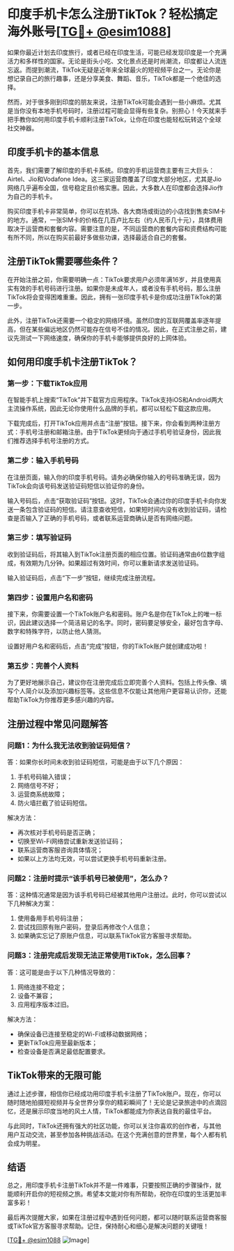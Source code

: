 # 印度手机卡怎么注册TikTok？轻松搞定海外账号[[TG💪+ @esim1088](https://t.me/s/esim1088)]

如果你最近计划去印度旅行，或者已经在印度生活，可能已经发现印度是一个充满活力和多样性的国家。无论是街头小吃、文化景点还是时尚潮流，印度都让人流连忘返。而提到潮流，TikTok无疑是近年来全球最火的短视频平台之一。无论你是想记录自己的旅行趣事，还是分享美食、舞蹈、音乐，TikTok都是一个绝佳的选择。

然而，对于很多刚到印度的朋友来说，注册TikTok可能会遇到一些小麻烦。尤其是当你没有本地手机号码时，注册过程可能会显得有些复杂。别担心！今天就来手把手教你如何用印度手机卡顺利注册TikTok，让你在印度也能轻松玩转这个全球社交神器。

## 印度手机卡的基本信息

首先，我们需要了解印度的手机卡系统。印度的手机运营商主要有三大巨头：Airtel、Jio和Vodafone Idea。这三家运营商覆盖了印度大部分地区，尤其是Jio网络几乎遍布全国，信号稳定且价格实惠。因此，大多数人在印度都会选择Jio作为自己的手机卡。

购买印度手机卡非常简单，你可以在机场、各大商场或街边的小店找到售卖SIM卡的地方。通常，一张SIM卡的价格在几百卢比左右（约人民币几十元），具体费用取决于运营商和套餐内容。需要注意的是，不同运营商的套餐内容和资费结构可能有所不同，所以在购买前最好多做些功课，选择最适合自己的套餐。

## 注册TikTok需要哪些条件？

在开始注册之前，你需要明确一点：TikTok要求用户必须年满16岁，并且使用真实有效的手机号码进行注册。如果你是未成年人，或者没有手机号码，那么注册TikTok将会变得困难重重。因此，拥有一张印度手机卡是你成功注册TikTok的第一步。

此外，注册TikTok还需要一个稳定的网络环境。虽然印度的互联网覆盖率逐年提高，但在某些偏远地区仍然可能存在信号不佳的情况。因此，在正式注册之前，建议先测试一下网络速度，确保你的手机卡能够提供良好的上网体验。

## 如何用印度手机卡注册TikTok？

### 第一步：下载TikTok应用

在智能手机上搜索“TikTok”并下载官方应用程序。TikTok支持iOS和Android两大主流操作系统，因此无论你使用什么品牌的手机，都可以轻松下载这款应用。

下载完成后，打开TikTok应用并点击“注册”按钮。接下来，你会看到两种注册方式：手机号注册和邮箱注册。由于TikTok更倾向于通过手机号验证身份，因此我们推荐选择手机号注册的方式。

### 第二步：输入手机号码

在注册页面，输入你的印度手机号码。请务必确保你输入的号码准确无误，因为TikTok会向该号码发送验证码短信以验证你的身份。

输入号码后，点击“获取验证码”按钮。这时，TikTok会通过你的印度手机卡向你发送一条包含验证码的短信。请注意查收短信，如果短时间内没有收到验证码，请检查是否输入了正确的手机号码，或者联系运营商确认是否有网络问题。

### 第三步：填写验证码

收到验证码后，将其输入到TikTok注册页面的相应位置。验证码通常由6位数字组成，有效期为几分钟。如果超过有效时间，你可以重新请求发送验证码。

输入验证码后，点击“下一步”按钮，继续完成注册流程。

### 第四步：设置用户名和密码

接下来，你需要设置一个TikTok账户名和密码。账户名是你在TikTok上的唯一标识，因此建议选择一个简洁易记的名字。同时，密码要足够安全，最好包含字母、数字和特殊字符，以防止他人猜测。

设置好用户名和密码后，点击“完成”按钮，你的TikTok账户就创建成功啦！

### 第五步：完善个人资料

为了更好地展示自己，建议你在注册完成后立即完善个人资料。包括上传头像、填写个人简介以及添加兴趣标签等。这些信息不仅能让其他用户更容易认识你，还能帮助TikTok为你推荐更多感兴趣的内容。

## 注册过程中常见问题解答

### 问题1：为什么我无法收到验证码短信？

答：如果你长时间未收到验证码短信，可能是由于以下几个原因：
1. 手机号码输入错误；
2. 网络信号不好；
3. 运营商系统故障；
4. 防火墙拦截了验证码短信。

解决方法：
- 再次核对手机号码是否正确；
- 切换至Wi-Fi网络尝试重新发送验证码；
- 联系运营商客服咨询具体情况；
- 如果以上方法均无效，可以尝试更换手机号码重新注册。

### 问题2：注册时提示“该手机号已被使用”，怎么办？

答：这种情况通常是因为该手机号码已经被其他用户注册过。此时，你可以尝试以下几种解决方案：
1. 使用备用手机号码注册；
2. 尝试找回原有账户密码，登录后再修改个人信息；
3. 如果确实忘记了原账户信息，可以联系TikTok官方客服寻求帮助。

### 问题3：注册完成后发现无法正常使用TikTok，怎么回事？

答：这可能是由于以下几种情况导致的：
1. 网络连接不稳定；
2. 设备不兼容；
3. 应用程序版本过旧。

解决方法：
- 确保设备已连接至稳定的Wi-Fi或移动数据网络；
- 更新TikTok应用至最新版本；
- 检查设备是否满足最低配置要求。

## TikTok带来的无限可能

通过上述步骤，相信你已经成功用印度手机卡注册了TikTok账户。现在，你可以随时随地拍摄短视频并与全世界分享你的精彩瞬间了！无论是记录旅途中的点滴回忆，还是展示印度当地的风土人情，TikTok都能成为你表达自我的最佳平台。

与此同时，TikTok还拥有强大的社区功能，你可以关注你喜欢的创作者，与其他用户互动交流，甚至参加各种挑战活动。在这个充满创意的世界里，每个人都有机会成为明星。

## 结语

总之，用印度手机卡注册TikTok并不是一件难事，只要按照正确的步骤操作，就能顺利开启你的短视频之旅。希望本文能对你有所帮助，祝你在印度的生活更加丰富多彩！

最后再次提醒大家，如果在注册过程中遇到任何问题，都可以随时联系运营商客服或TikTok官方客服寻求帮助。记住，保持耐心和细心是解决问题的关键哦！

[[TG💪+ @esim1088](https://t.me/s/esim1088) ![Image](https://i.postimg.cc/4NQfJmqS/Snipaste-2025-05-13-00-14-12.png)]